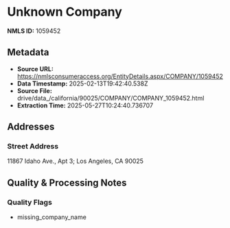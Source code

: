 # Unknown Company

**NMLS ID:** 1059452

## Metadata
- **Source URL:** https://nmlsconsumeraccess.org/EntityDetails.aspx/COMPANY/1059452
- **Data Timestamp:** 2025-02-13T19:42:40.538Z
- **Source File:** drive/data_/california/90025/COMPANY/COMPANY_1059452.html
- **Extraction Time:** 2025-05-27T10:24:40.736707

## Addresses
### Street Address
11867 Idaho Ave., Apt 3; Los Angeles, CA 90025

## Quality & Processing Notes
### Quality Flags
- missing_company_name

